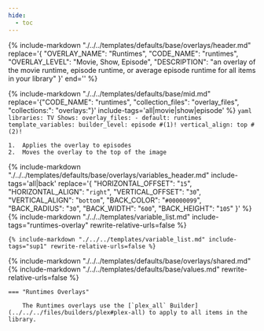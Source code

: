 ```yaml
---
hide:
  - toc
---
```

{%
    include-markdown "./../../templates/defaults/base/overlays/header.md"
    replace='{
        "OVERLAY_NAME": "Runtimes", 
        "CODE_NAME": "runtimes",
        "OVERLAY_LEVEL": "Movie, Show, Episode",
        "DESCRIPTION": "an overlay of the movie runtime, episode runtime, or average episode runtime for all items in your library"
    }'
    end='<!--rec-sub-->'
%}

{% 
    include-markdown "./../../templates/defaults/base/mid.md" 
    replace='{"CODE_NAME": "runtimes", "collection_files": "overlay_files", "collections:": "overlays:"}' 
    include-tags='all|movie|show|episode' 
%}
    ```yaml
    libraries:
      TV Shows:
        overlay_files:
          - default: runtimes
            template_variables:
              builder_level: episode #(1)!
              vertical_align: top #(2)!
    ```

    1.  Applies the overlay to episodes
    2.  Moves the overlay to the top of the image

{% 
    include-markdown "./../../templates/defaults/base/overlays/variables_header.md"
    include-tags='all|back'
    replace='{
        "HORIZONTAL_OFFSET": "`15`",
        "HORIZONTAL_ALIGN": "`right`",
        "VERTICAL_OFFSET": "`30`",
        "VERTICAL_ALIGN": "`bottom`",
        "BACK_COLOR": "`#00000099`",
        "BACK_RADIUS": "`30`",
        "BACK_WIDTH": "`600`",
        "BACK_HEIGHT": "`105`"
    }'
%}
    {%
        include-markdown "./../../templates/variable_list.md"
        include-tags="runtimes-overlay"
        rewrite-relative-urls=false
    %}

    {% include-markdown "./../../templates/variable_list.md" include-tags="sup1" rewrite-relative-urls=false %}

{% include-markdown "./../../templates/defaults/base/overlays/shared.md"
{% include-markdown "./../../templates/defaults/base/values.md" rewrite-relative-urls=false %}

    === "Runtimes Overlays"
    
        The Runtimes overlays use the [`plex_all` Builder](../../../files/builders/plex#plex-all) to apply to all items in the library.
